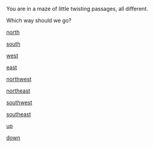 You are in a maze of little twisting passages, all different.

Which way should we go?

[north](../maze1/maze1.md)

[south](../maze1/maze1.md)

[west](../maze5/maze5.md)

[east](../maze1/maze1.md)

[northwest](../maze1/maze1.md)

[northeast](../maze1/maze1.md)

[southwest](../maze1/maze1.md)

[southeast](../maze1/maze1.md)

[up](../maze1/maze1.md)

[down](../maze1/maze1.md)
